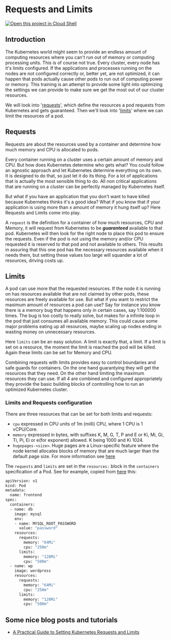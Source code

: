 # Requests and Limits

[![Open this project in Cloud Shell](http://gstatic.com/cloudssh/images/open-btn.png)](https://ssh.cloud.google.com/cloudshell/open?cloudshell_git_repo=https://github.com/marijnmur/googlecloudshelltutorials&cloudshell_tutorial=requests_and_limits.md)

## Introduction

The Kubernetes world might seem to provide an endless amount of computing
resources where you can't run out of memory or computing processing units. This
is of course not true. Every cluster, every node has it's limits configured. If
the applications and processes running on the nodes are not configured correctly
or, better yet, are not optimized, it can happen that pods actually cause other
pods to run out of computing power or memory.
This training is an attempt to provide some light into optimizing the settings
we can provide to make sure we get the most out of our cluster resources.

 We will look into '[requests](#requests)', which define the resources a pod
requests from Kubernetes and gets guaranteed. Then we'll look into
'[limits](#limits)' where we can limit the resources of a pod.

## Requests

Requests are about the resources used by
a container and determine how much memory and CPU is allocated to pods.

Every container running on a cluster uses a certain amount of memory and CPU.
But how does Kubernetes determine who gets what? You could follow an agnostic
approach and let Kubernetes determine everything on its own. It is designed to
do that, so just let it do its thing. For a lot of applications that is
actually the most sensible thing to do. All non critical applications that are
running on a cluster can be perfectly managed by Kubernetes itself.

But what if you have an application that you don't want to have killed because
Kubernetes thinks it's a good idea? What if you know that if your application is
using more than x amount of memory it hung itself up? Here Requests and Limits
come into play.

A `request` is the definition for a container of how much resources, CPU and
Memory, it will request from Kubernetes to be **_guaranteed_** available to that
pod. Kubernetes will then look for the right node to place this pod to ensure
the requests. Even if the pod is not using the memory and/or CPU requested it is
reserved to that pod and not available to others. This results in assuring that
this one pod has the necessary resources available when it needs them, but
setting these values too large will squander a lot of resources, driving costs
up.

## Limits

A pod can use more that the requested resources. If the node it is running on
has resources available that are not claimed by other pods, these resources are
freely available for use. But what if you want to restrict the
maximum amount of resources a pod can use? Say for instance you know there is a
memory bug that happens only in certain cases, say 1:100000 times. The bug is
too costly to really solve, but makes for a infinite loop in the pod that just
consumes all available memory. This could cause some major problems eating up
all resources, maybe scaling up nodes ending in wasting money on
unnecessary resources.

Here `limits` can be an easy solution. A limit is exactly that, a limit. If a
limit is set on a resource, the moment the limit is reached the pod will be
killed. Again these limits can be set for Memory and CPU.

Combining requests with limits provides easy to control boundaries and safe
guards for containers. On the one hand guarantying they will get the resources
that they need. On the other hand limiting the maximum resources they can use.
If all 4 are combined and configured appropriately they provide the basic
building blocks of controlling how to run an optimized Kubernetes cluster.

### Limits and Requests configuration

There are three resources that can be set for both limits and requests:

- `cpu` expressed in CPU units of 1m (milli) CPU, where 1 CPU is 1 vCPU/Core.
- `memory` expressed in bytes, with suffixes K, M, G, T, P and E or Ki, Mi, Gi,
Ti, Pi, Ei or e(for exponent) allowed. K being 1000 and Ki 1024.
- `hugepages-<size>`. Huge pages are a Linux-specific feature where the node
kernel allocates blocks of memory that are much larger than the default page
size. For more information see [here](https://kubernetes.io/docs/concepts/configuration/manage-resources-containers/#resource-types)

The `requests` and `limits` are set in the `resources:` block in the
`containers` specification of a Pod. See for example, copied from [here](https://kubernetes.io/docs/concepts/configuration/manage-resources-containers/#resource-units-in-kubernetes)
this:

``` bash
apiVersion: v1
kind: Pod
metadata:
  name: frontend
spec:
  containers:
  - name: db
    image: mysql
    env:
    - name: MYSQL_ROOT_PASSWORD
      value: "password"
    resources:
      requests:
        memory: "64Mi"
        cpu: "250m"
      limits:
        memory: "128Mi"
        cpu: "500m"
  - name: wp
    image: wordpress
    resources:
      requests:
        memory: "64Mi"
        cpu: "250m"
      limits:
        memory: "128Mi"
        cpu: "500m"
```

## Some nice blog posts and tutorials

- [A Practical Guide to Setting Kubernetes Requests and Limits](http://blog.kubecost.com/blog/requests-and-limits/)
